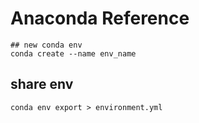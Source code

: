 # Anaconda Reference
```
## new conda env
conda create --name env_name
```
## share env
```
conda env export > environment.yml
```
